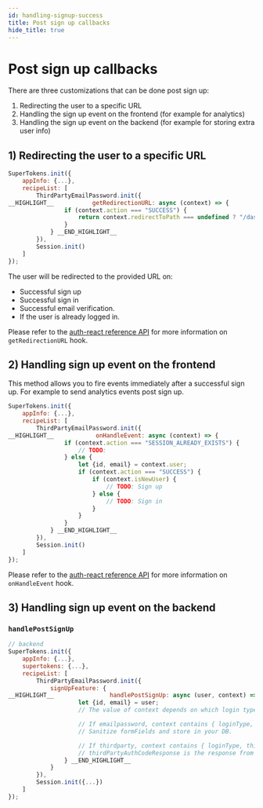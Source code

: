 ```yaml
---
id: handling-signup-success
title: Post sign up callbacks
hide_title: true
---
```


# Post sign up callbacks

There are three customizations that can be done post sign up:
1) Redirecting the user to a specific URL
2) Handling the sign up event on the frontend (for example for analytics)
3) Handling the sign up event on the backend (for example for storing extra user info)

## 1)  Redirecting the user to a specific URL

<!--DOCUSAURUS_CODE_TABS-->
<!--ReactJS-->
```js
SuperTokens.init({
    appInfo: {...},
    recipeList: [
        ThirdPartyEmailPassword.init({
__HIGHLIGHT__           getRedirectionURL: async (context) => {
                if (context.action === "SUCCESS") {
                    return context.redirectToPath === undefined ? "/dashboard" : context.redirectToPath;
                }
            } __END_HIGHLIGHT__
        }),
        Session.init()
    ]
});
```
<!--END_DOCUSAURUS_CODE_TABS-->

The user will be redirected to the provided URL on:
- Successful sign up
- Successful sign in
- Successful email verification.
- If the user is already logged in.


Please refer to the <a href="/docs/auth-react/emailpassword/callbacks#getredirectionurl" target="_blank">auth-react reference API</a> for more information on `getRedirectionURL` hook.

## 2) Handling sign up event on the frontend

This method allows you to fire events immediately after a successful sign up. For example to send analytics events post sign up.

<!--DOCUSAURUS_CODE_TABS-->
<!--ReactJS-->
```js
SuperTokens.init({
    appInfo: {...},
    recipeList: [
        ThirdPartyEmailPassword.init({
__HIGHLIGHT__            onHandleEvent: async (context) => {
                if (context.action === "SESSION_ALREADY_EXISTS") {
                    // TODO:
                } else {
                    let {id, email} = context.user;
                    if (context.action === "SUCCESS") {
                        if (context.isNewUser) {
                            // TODO: Sign up
                        } else {
                            // TODO: Sign in
                        }
                    }
                }
            } __END_HIGHLIGHT__
        }),
        Session.init()
    ]
});
```
<!--END_DOCUSAURUS_CODE_TABS-->

Please refer to the <a href="/docs/auth-react/emailpassword/callbacks#onhandleevent" target="_blank">auth-react reference API</a> for more information on `onHandleEvent` hook.



## 3) Handling sign up event on the backend

### `handlePostSignUp`

<!--DOCUSAURUS_CODE_TABS-->
<!--NodeJS-->
```js
// backend
SuperTokens.init({
    appInfo: {...},
    supertokens: {...},
    recipeList: [
        ThirdPartyEmailPassword.init({
            signUpFeature: {
__HIGHLIGHT__                handlePostSignUp: async (user, context) => {
                    let {id, email} = user;
                    // The value of context depends on which login type (emailpassword/thirdparty) the user used to sign-up

                    // If emailpassword, context contains { loginType, formFields }.
                    // Sanitize formFields and store in your DB.

                    // If thirdparty, context contains { loginType, thirdPartyAuthCodeResponse }. 
                    // thirdPartyAuthCodeResponse is the response from the provider POST /token API.
                } __END_HIGHLIGHT__
            } 
        }),
        Session.init({...})
    ]
});
```
<!--END_DOCUSAURUS_CODE_TABS-->